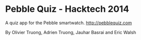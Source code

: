 Pebble Quiz - Hacktech 2014
=========
A quiz app for the Pebble smartwatch. http://pebblequiz.com

By Olivier Truong, Adrien Truong, Jauhar Basrai and Eric Walsh
